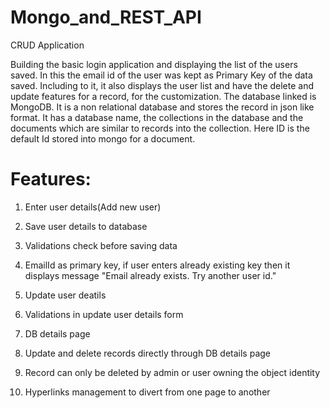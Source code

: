# Mongo_and_REST_API
CRUD Application

Building the basic login application and displaying the list of the users saved. In this the email id of the user was kept as Primary Key of the data saved.
Including to it, it also displays the user list and have the delete and update features for a record, for the customization.
The database linked is MongoDB. It is a non relational database and stores the record in json like format. It has a database name, the collections in the database
and the documents which are similar to records into the collection. Here ID is the default Id stored into mongo for a document.

# Features:

1. Enter user details(Add new user)

2. Save user details to database

3. Validations check before saving data

4. EmailId as primary key, if user enters already existing key then it displays message "Email already exists. Try another user id."

5. Update user deatils

6. Validations in update user details form

7. DB details page

8. Update and delete records directly through DB details page

9. Record can only be deleted by admin or user owning the object identity

10. Hyperlinks management to divert from one page to another
